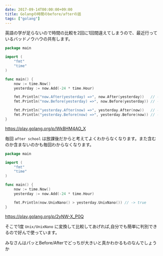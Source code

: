 ```yaml
---
date: 2017-09-14T00:00:00+09:00
title: Golangの時間のbefore/afterの話
tags: ["golang"]
---
```


英語の学が足らないので時間の比較を2回に1回間違えてしまうので、最近行っているバッドノウハウの共有します。


```go
package main

import (
	"fmt"
	"time"
)

func main() {
	now := time.Now()
	yesterday := now.Add(-24 * time.Hour)

	fmt.Println("now.After(yesterday) =>", now.After(yesterday))   // -> true
	fmt.Println("now.Before(yesterday) =>", now.Before(yesterday)) // -> false

	fmt.Println("yesterday.After(now) =>", yesterday.After(now))   // -> false
	fmt.Println("yesterday.Before(now) =>", yesterday.Before(now)) // -> true
}

```
https://play.golang.org/p/WkBHM4AO_X


毎回 `after school` は放課後だからと考えてよくわからなくなります。また含むのか含まないのかも毎回わからなくなります。

```go
package main

import (
	"fmt"
	"time"
)

func main() {
	now := time.Now()
	yesterday := now.Add(-24 * time.Hour)

	fmt.Println(now.UnixNano() > yesterday.UnixNano()) // -> true
}
```
https://play.golang.org/p/2yNW-X_P0Q

そこで1度 `Unix/UnixNano` に変換して比較してあげれば,自分でも簡単に判別できるので好んで使っています。

みなさんはパッとBefore/Afterでどっちが大きいと真かわかるものなんでしょうか